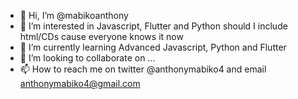 - 👋 Hi, I’m @mabikoanthony
- 👀 I’m interested in Javascript, Flutter and Python should I include html/CDs cause everyone knows it now
- 🌱 I’m currently learning Advanced Javascript, Python and Flutter
- 💞️ I’m looking to collaborate on ...
- 📫 How to reach me on twitter @anthonymabiko4 and email anthonymabiko4@gmail.com 

<!---
mabikoanthony/mabikoanthony is a ✨ special ✨ repository because its `README.md` (this file) appears on your GitHub profile.
You can click the Preview link to take a look at your changes.
--->
